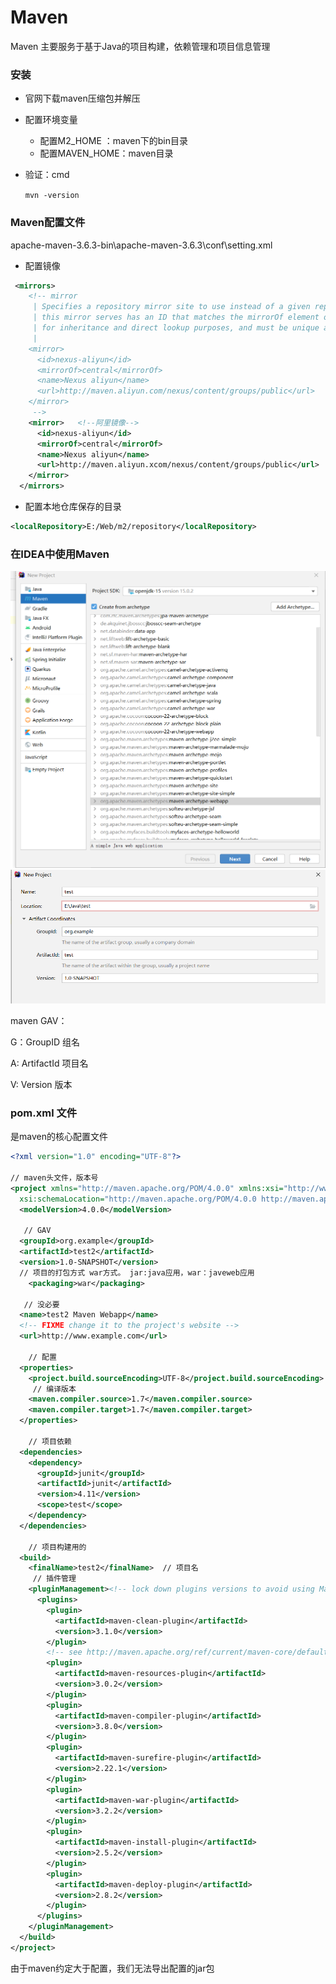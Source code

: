 # Maven

Maven 主要服务于基于Java的项目构建，依赖管理和项目信息管理

### 安装

* 官网下载maven压缩包并解压

* 配置环境变量

  * 配置M2_HOME ：maven下的bin目录
  * 配置MAVEN_HOME：maven目录

* 验证：cmd

  `mvn -version`

### Maven配置文件

apache-maven-3.6.3-bin\apache-maven-3.6.3\conf\setting.xml

* 配置镜像

```xml
 <mirrors>
    <!-- mirror
     | Specifies a repository mirror site to use instead of a given repository. The repository that
     | this mirror serves has an ID that matches the mirrorOf element of this mirror. IDs are used
     | for inheritance and direct lookup purposes, and must be unique across the set of mirrors.
     |
    <mirror>
      <id>nexus-aliyun</id>
      <mirrorOf>central</mirrorOf>
      <name>Nexus aliyun</name>
      <url>http://maven.aliyun.com/nexus/content/groups/public</url>
    </mirror>
     -->
    <mirror>   <!--阿里镜像-->
      <id>nexus-aliyun</id>
      <mirrorOf>central</mirrorOf>
      <name>Nexus aliyun</name>
      <url>http://maven.aliyun.xcom/nexus/content/groups/public</url>
    </mirror>
  </mirrors>
```

* 配置本地仓库保存的目录

```xml
<localRepository>E:/Web/m2/repository</localRepository>
```

### 在IDEA中使用Maven

<img src="imgs/image-20210728224448937.png" alt="image-20210728224448937" style="zoom:80%;" />

<img src="imgs/image-20210728224725128.png" alt="image-20210728224725128" style="zoom:80%;" />

maven GAV：

G：GroupID   组名

A: ArtifactId    项目名

V:  Version      版本



### pom.xml 文件

是maven的核心配置文件

```xml
<?xml version="1.0" encoding="UTF-8"?>

// maven头文件，版本号
<project xmlns="http://maven.apache.org/POM/4.0.0" xmlns:xsi="http://www.w3.org/2001/XMLSchema-instance"
  xsi:schemaLocation="http://maven.apache.org/POM/4.0.0 http://maven.apache.org/xsd/maven-4.0.0.xsd">
  <modelVersion>4.0.0</modelVersion>

   // GAV
  <groupId>org.example</groupId>
  <artifactId>test2</artifactId>
  <version>1.0-SNAPSHOT</version>
  // 项目的打包方式 war方式。 jar:java应用，war：javeweb应用
    <packaging>war</packaging>
	
   // 没必要
  <name>test2 Maven Webapp</name>
  <!-- FIXME change it to the project's website -->
  <url>http://www.example.com</url>

    // 配置
  <properties>
    <project.build.sourceEncoding>UTF-8</project.build.sourceEncoding>  // 项目默认构建编码
     // 编译版本
    <maven.compiler.source>1.7</maven.compiler.source>  
    <maven.compiler.target>1.7</maven.compiler.target>
  </properties>
    
	// 项目依赖
  <dependencies>
    <dependency>
      <groupId>junit</groupId>
      <artifactId>junit</artifactId>
      <version>4.11</version>
      <scope>test</scope>
    </dependency>
  </dependencies>

    // 项目构建用的
  <build>
    <finalName>test2</finalName>  // 项目名
     // 插件管理
    <pluginManagement><!-- lock down plugins versions to avoid using Maven defaults (may be moved to parent pom) -->
      <plugins>
        <plugin>
          <artifactId>maven-clean-plugin</artifactId>
          <version>3.1.0</version>
        </plugin>
        <!-- see http://maven.apache.org/ref/current/maven-core/default-bindings.html#Plugin_bindings_for_war_packaging -->
        <plugin>
          <artifactId>maven-resources-plugin</artifactId>
          <version>3.0.2</version>
        </plugin>
        <plugin>
          <artifactId>maven-compiler-plugin</artifactId>
          <version>3.8.0</version>
        </plugin>
        <plugin>
          <artifactId>maven-surefire-plugin</artifactId>
          <version>2.22.1</version>
        </plugin>
        <plugin>
          <artifactId>maven-war-plugin</artifactId>
          <version>3.2.2</version>
        </plugin>
        <plugin>
          <artifactId>maven-install-plugin</artifactId>
          <version>2.5.2</version>
        </plugin>
        <plugin>
          <artifactId>maven-deploy-plugin</artifactId>
          <version>2.8.2</version>
        </plugin>
      </plugins>
    </pluginManagement>
  </build>
</project>
```

由于maven约定大于配置，我们无法导出配置的jar包
